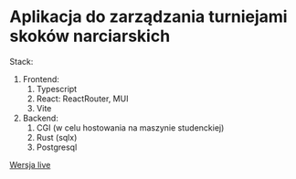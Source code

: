 # Aplikacja do zarządzania turniejami skoków narciarskich

Stack:
  1. Frontend:
      1. Typescript
      2. React: ReactRouter, MUI
      3. Vite
  2. Backend:
      1. CGI (w celu hostowania na maszynie studenckiej)
      2. Rust (sqlx)
      3. Postgresql 

[Wersja live](students.mimuw.edu.pl/~ts438730/bdsj/strona)

